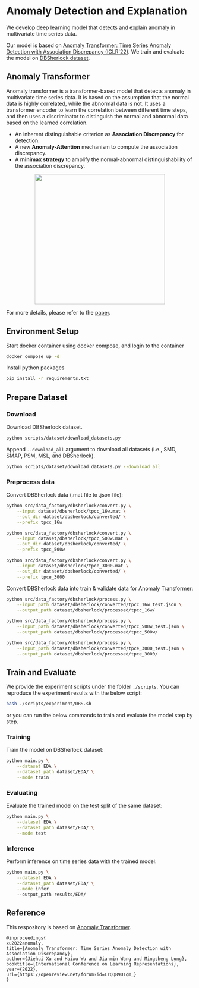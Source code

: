 # Anomaly Detection and Explanation
We develop deep learning model that detects and explain anomaly in multivariate time series data.

Our model is based on [Anomaly Transformer: Time Series Anomaly Detection with Association Discrepancy (ICLR'22)](https://openreview.net/forum?id=LzQQ89U1qm_). We train and evaluate the model on [DBSherlock dataset](https://github.com/hyukkyukang/DBSherlock).

## Anomaly Transformer

Anomaly transformer is a transformer-based model that detects anomaly in multivariate time series data. It is based on the assumption that the normal data is highly correlated, while the abnormal data is not. It uses a transformer encoder to learn the correlation between different time steps, and then uses a discriminator to distinguish the normal and abnormal data based on the learned correlation.

- An inherent distinguishable criterion as **Association Discrepancy** for detection.
- A new **Anomaly-Attention** mechanism to compute the association discrepancy.
- A **minimax strategy** to amplify the normal-abnormal distinguishability of the association discrepancy.

<p align="center">
<img src=".\pics\structure.png" height = "350" alt="" align=center />
</p>

For more details, please refer to the [paper](https://openreview.net/forum?id=LzQQ89U1qm_).

## Environment Setup
Start docker container using docker compose, and login to the container

```bash
docker compose up -d
```
Install python packages
```bash
pip install -r requirements.txt
```

## Prepare Dataset
### Download
Download DBSherlock dataset.
```bash
python scripts/dataset/download_datasets.py
```

Append `--download_all` argument to download all datasets (i.e., SMD, SMAP, PSM, MSL, and DBSherlock).
```bash
python scripts/dataset/download_datasets.py --download_all
```

### Preprocess data

Convert DBSherlock data (.mat file to .json file):
```bash
python src/data_factory/dbsherlock/convert.py \
    --input dataset/dbsherlock/tpcc_16w.mat \
    --out_dir dataset/dbsherlock/converted/ \
    --prefix tpcc_16w

python src/data_factory/dbsherlock/convert.py \
    --input dataset/dbsherlock/tpcc_500w.mat \
    --out_dir dataset/dbsherlock/converted/ \
    --prefix tpcc_500w

python src/data_factory/dbsherlock/convert.py \
    --input dataset/dbsherlock/tpce_3000.mat \
    --out_dir dataset/dbsherlock/converted/ \
    --prefix tpce_3000
```

Convert DBSherlock data into train & validate data for Anomaly Transformer:
```bash
python src/data_factory/dbsherlock/process.py \
    --input_path dataset/dbsherlock/converted/tpcc_16w_test.json \
    --output_path dataset/dbsherlock/processed/tpcc_16w/

python src/data_factory/dbsherlock/process.py \
    --input_path dataset/dbsherlock/converted/tpcc_500w_test.json \
    --output_path dataset/dbsherlock/processed/tpcc_500w/

python src/data_factory/dbsherlock/process.py \
    --input_path dataset/dbsherlock/converted/tpce_3000_test.json \
    --output_path dataset/dbsherlock/processed/tpce_3000/
```

## Train and Evaluate
We provide the experiment scripts under the folder `./scripts`. You can reproduce the experiment results with the below script:
```bash
bash ./scripts/experiment/DBS.sh
```
or you can run the below commands to train and evaluate the model step by step.

### Training
Train the model on DBSherlock dataset:
```bash
python main.py \
    --dataset EDA \
    --dataset_path dataset/EDA/ \
    --mode train
```

### Evaluating
Evaluate the trained model on the test split of the same dataset:
```bash
python main.py \
    --dataset EDA \
    --dataset_path dataset/EDA/ \
    --mode test 
```

### Inference
Perform inference on time series data with the trained model:
```bash
python main.py \
    --dataset EDA \
    --dataset_path dataset/EDA/ \
    --mode infer
    --output_path results/EDA/
```

## Reference
This respository is based on [Anomaly Transformer](https://github.com/thuml/Anomaly-Transformer).

```
@inproceedings{
xu2022anomaly,
title={Anomaly Transformer: Time Series Anomaly Detection with Association Discrepancy},
author={Jiehui Xu and Haixu Wu and Jianmin Wang and Mingsheng Long},
booktitle={International Conference on Learning Representations},
year={2022},
url={https://openreview.net/forum?id=LzQQ89U1qm_}
}
```